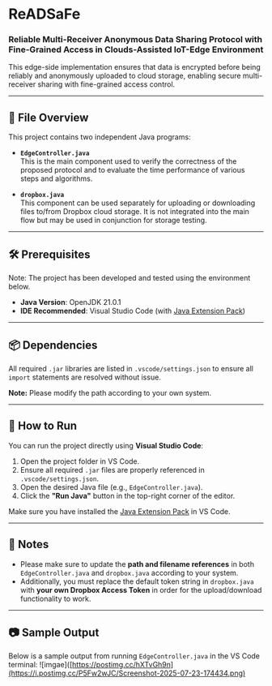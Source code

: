 # ReADSaFe  
### Reliable Multi-Receiver Anonymous Data Sharing Protocol with Fine-Grained Access in Clouds-Assisted IoT-Edge Environment

This edge-side implementation ensures that data is encrypted before being reliably and anonymously uploaded to cloud storage, enabling secure multi-receiver sharing with fine-grained access control.

---

## 📁 File Overview

This project contains two independent Java programs:

- **`EdgeController.java`**  
  This is the main component used to verify the correctness of the proposed protocol and to evaluate the time performance of various steps and algorithms.

- **`dropbox.java`**  
  This component can be used separately for uploading or downloading files to/from Dropbox cloud storage. It is not integrated into the main flow but may be used in conjunction for storage testing.

---

## 🛠 Prerequisites

Note: The project has been developed and tested using the environment below.

- **Java Version**: OpenJDK 21.0.1  
- **IDE Recommended**: Visual Studio Code (with [Java Extension Pack](https://marketplace.visualstudio.com/items?itemName=vscjava.vscode-java-pack))

---

## 📦 Dependencies

All required `.jar` libraries are listed in `.vscode/settings.json` to ensure all `import` statements are resolved without issue.

**Note:** Please modify the path according to your own system.

---

## 🚀 How to Run

You can run the project directly using **Visual Studio Code**:

1. Open the project folder in VS Code.
2. Ensure all required `.jar` files are properly referenced in `.vscode/settings.json`.
3. Open the desired Java file (e.g., `EdgeController.java`).
4. Click the **"Run Java"** button in the top-right corner of the editor.

Make sure you have installed the [Java Extension Pack](https://marketplace.visualstudio.com/items?itemName=vscjava.vscode-java-pack) in VS Code.

---

## 📎 Notes

- Please make sure to update the **path and filename references** in both `EdgeController.java` and `dropbox.java` according to your system.
- Additionally, you must replace the default token string in `dropbox.java` with **your own Dropbox Access Token** in order for the upload/download functionality to work.

---

## 📷 Sample Output

Below is a sample output from running `EdgeController.java` in the VS Code terminal:
![imgae]([https://postimg.cc/hXTvGh9n](https://i.postimg.cc/P5Fw2wJC/Screenshot-2025-07-23-174434.png)
